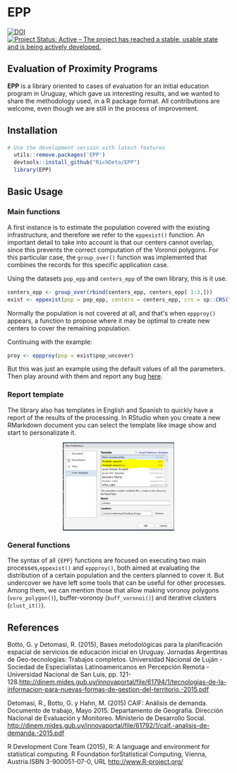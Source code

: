 # EPP

<!-- badges: start -->
  [![DOI](https://zenodo.org/badge/DOI/10.5281/zenodo.5138170.svg)](https://doi.org/10.5281/zenodo.5138170)
  [![Project Status: Active – The project has reached a stable, usable state and is being actively developed.](https://www.repostatus.org/badges/latest/active.svg)](https://www.repostatus.org/#active)
<!-- badges: end -->

## Evaluation of Proximity Programs

**EPP** is a library oriented to cases of evaluation for an initial education program in Uruguay,
which gave us interesting results, and we wanted to share the methodology used, in a R package format. 
All contributions are welcome, even though we are still in the process of improvement.

## Installation

```R
# Use the development version with latest features
  utils::remove.packages('EPP')
  devtools::install_github("RichDeto/EPP")
  library(EPP)
```

## Basic Usage



### Main functions


A first instance is to estimate the population covered with the existing infrastructure, and therefore we refer to the `eppexist()` function. An important detail to take into account is that our centers cannot overlap, since this prevents the correct computation of the Voronoi polygons. For this particular case, the `group_over()` function was implemented that combines the records for this specific application case. 

Using the datasets `pop_epp` and `centers_epp` of the own library, this is it use. 

```R
centers_epp <- group_over(rbind(centers_epp, centers_epp[ 1:3,]))
exist <- eppexist(pop = pop_epp, centers = centers_epp, crs = sp::CRS("+init=epsg:32721"))
```

Normally the population is not covered at all, and that's when `eppproy()` appears, a function to propose where it may be optimal to create new centers to cover the remaining population.  

Continuing with the example:

```R
proy <- eppproy(pop = exist$pop_uncover)
```

But this was just an example using the default values of all the parameters. Then play around with them and report any bug [here](https://github.com/RichDeto/EPP/issues/new/choose).

### Report template

The library also has templates in English and Spanish to quickly have a report of the results of the processing.
In RStudio when you create a new RMarkdown document you can select the template like image show and start to personalizate it. 

<img src="man/figures/template_epp.PNG" width="50%" style="display: block; margin: auto;" />

### General functions

The syntax of all `{EPP}` functions are focused on executing two main processes,`eppexist()` and `eppproy()`, both aimed at evaluating the distribution of a certain population and the centers planned to cover it. But undercover we have left some tools that can be useful for other processes. Among them, we can mention those that allow making voronoy polygons (`voro_polygon()`), buffer-voronoy (`buff_voronoi()`) and iterative clusters (`clust_it()`).

## References

Botto, G. y Detomasi, R. (2015), Bases metodológicas para la planificación espacial de servicios de educación inicial en Uruguay. Jornadas Argentinas de Geo-tecnologías: Trabajos completos. Universidad Nacional de Luján - Sociedad de Especialistas Latinoamericanos en Percepción Remota - Universidad Nacional de San Luis, pp. 121-128.http://dinem.mides.gub.uy/innovaportal/file/61794/1/tecnologias-de-la-informacion-para-nuevas-formas-de-gestion-del-territorio.-2015.pdf

Detomasi, R., Botto, G. y Hahn, M. (2015) CAIF: Análisis de demanda. Documento de trabajo, Mayo 2015. Departamento de Geografía. Dirección Nacional de Evaluación y Monitoreo. Ministerio de Desarrollo Social. http://dinem.mides.gub.uy/innovaportal/file/61792/1/caif.-analisis-de-demanda.-2015.pdf 

R Development Core Team (2015), R: A language and environment for statistical computing. R Foundation forStatistical Computing, Vienna, Austria.ISBN 3-900051-07-0, URL http://www.R-project.org/
